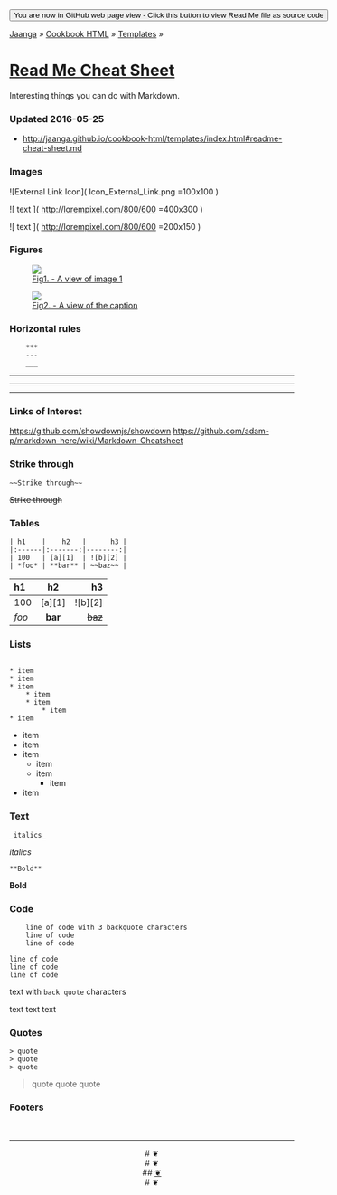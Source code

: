 <span style=display:none; >
[You are now in GitHub source code view - click this link to view Read Me file as a web page]
( http://jaanga.github.io/cookbook-html/templates/ "View file as a web page." ) </span>
<input type=button onclick=window.location.href='https://github.com/jaanga/jaanga.github.io/tree/master/cookbook-html/templates/'; value='You are now in GitHub web page view - Click this button to view Read Me file as source code' />

[Jaanga]( http://jaanga.github.io ) » [Cookbook HTML]( http://jaanga.github.io/cookbook-html/  ) »
[Templates]( http://jaanga.github.io/cookbook-html/templates/  ) »

[Read Me Cheat Sheet]( ./index.html#readme-cheat-sheet.md )
===

Interesting things you can do with Markdown.


### Updated 2016-05-25

* http://jaanga.github.io/cookbook-html/templates/index.html#readme-cheat-sheet.md


### Images

![External Link Icon]( Icon_External_Link.png =100x100 )

![ text ]( http://lorempixel.com/800/600 =400x300 )

![ text ]( http://lorempixel.com/800/600 =200x150 )


### Figures

<figure>
<a href=http://google.com >
<img src="http://lorempixel.com/200/200/" >
<figcaption>Fig1. - A view of image 1</figcaption>
<a>
</figure>

<figure >
<a href=http://google.com ><img src="http://lorempixel.com/200/200/" >
<figcaption>Fig2. - A view of the caption</figcaption>
</a>
</figure>


### Horizontal rules

```
	***
	---
	___
```

***

---

___


### Links of Interest

https://github.com/showdownjs/showdown
https://github.com/adam-p/markdown-here/wiki/Markdown-Cheatsheet


### Strike through

```
~~Strike through~~
```
~~Strike through~~



### Tables
```
| h1    |    h2   |      h3 |
|:------|:-------:|--------:|
| 100   | [a][1]  | ![b][2] |
| *foo* | **bar** | ~~baz~~ |
```

| h1    |    h2   |      h3 |
|:------|:-------:|--------:|
| 100   | [a][1]  | ![b][2] |
| *foo* | **bar** | ~~baz~~ |

### Lists

```

* item
* item
* item
	* item
	* item
		* item
* item
```
* item
* item
* item
	* item
	* item
		* item
* item


### Text

	_italics_

_italics_

	**Bold**

**Bold**


### Code
```
	line of code with 3 backquote characters
	line of code
	line of code
```

	line of code
	line of code
	line of code

text with `back quote` characters

text text text


### Quotes
```
> quote
> quote
> quote
```

> quote
> quote
> quote


### Footers

<br>

***

<center title="dingbat" >
# <a href=javascript:window.scrollTo(0,0); style=text-decoration:none; >❦</a>
</center>

<center title="dingbat" >
# <span onclick=window.scrollTo(0,0); style=cursor:pointer; >❦</span>
</center>

<center title="dingbat" >
## <a href=javascript:content.scrollTop=0; >❦</a>
</center>

<center title="dingbat" >
# <a href=javascript:window.scrollTop=0; style=text-decoration:none; >❦</a>
</center>
